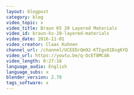 ```yaml
---
layout: blogpost
category: blog
video_topic: x
video_title: Braun KS 20 Layered Materials
video_id: braun-ks-20-layered-materials
video_date: 2016-11-01
video_creator: Claas Kuhnen
channel_url: /channel/UCEEDrQm92-KTIgxO1Dsg6YQ
video_url: https://youtu.be/q-OcET8MCdA
video_length: 0:27:18
language_audio: English
language_subs: x
blender_version: 2.78
tags_software: x
---
```

